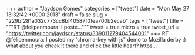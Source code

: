 
+++
author = "Jaydson Gomes"
categories = ["tweet"]
date = "Mon May 27 13:32:42 +0000 2013"
draft = false
slug = "229bf281a032c773cc8bf40587f0fea700b2ecab"
tags = ["tweet"]
title = """RT @felipenmoura: I poste..."""
tweet = true
micro = true
tweet_url = "https://twitter.com/jaydson/status/339011279404544001"
+++
RT @felipenmoura: I posted my 'chroma-key with js" demo to Mozilla derby :) what about you check it there and click the little heart? https…
